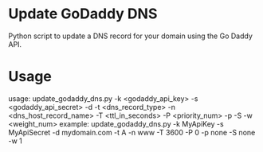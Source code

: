 # Update GoDaddy DNS

Python script to update a DNS record for your domain using the Go Daddy API.

# Usage

usage:
        update_godaddy_dns.py -k <godaddy_api_key> -s <godaddy_api_secret> -d <domain> -t <dns_record_type> -n <dns_host_record_name> -T <ttl_in_seconds> -P <priority_num> -p <protocol> -S <service> -w <weight_num>
example:
        update_godaddy_dns.py -k MyApiKey -s MyApiSecret -d mydomain.com -t A -n www -T 3600 -P 0 -p none -S none -w 1
